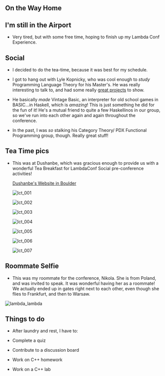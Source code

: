 ## On the Way Home

## I'm still in the Airport

- Very tired, but with some free time, hoping to finish up 
  my Lambda Conf Experience.
  
## Social

- I decided to do the tea-time, because it was best for my schedule.

- I got to hang out with Lyle Kopnicky, who was cool enough 
  to *study* Programming Language Theory for his Master's. 
  He was really interesting to talk to, and had some really [great
  projects](http://www.vintage-basic.net/games.html) to show.
  
- He basically *made* Vintage Basic, an interpreter
  for old school games in BASIC...in Haskell, which is *amazing*! 
  This is just something he did for the fun of it!
  He's a mutual friend to quite a few 
  Haskellinos in our group, so we've run into each other
  again and again throughout the conference.
  
- In the past, I was *so* stalking his Category Theory/
  PDX Functional Programming group, though. Really great stuff!
  
## Tea Time pics
- This was at Dushanbe, which was gracious enough 
  to provide us with a wonderful Tea Breakfast for
  LambdaConf Social pre-conference activities!
  
  [Dushanbe's Website in Boulder](http://boulderteahouse.com/)

   ![lct_001](/images/lct_001.png)
   
   ![lct_002](/images/lct_002.png)
   
   ![lct_003](/images/lct_003.png)
   
   ![lct_004](/images/lct_004.png)
    
   ![lct_005](/images/lct_005.png)
   
   ![lct_006](/images/lct_006.png)
   
   ![lct_007](/images/lct_007.png)
   
## Roommate Selfie

- This was my roommate for the conference, Nikola.
  She is from Poland, and was invited to speak.
  It was wonderful having her as a roommate!
  We actually ended up in gates right next to each
  other, even though she flies to Frankfurt, and then
  to Warsaw.
  
![lambda_lambda](/images/lambda_lambda.png)
    
    
## Things to do 

- After laundry and rest, 
  I have to: 
  
- Complete a quiz
  
- Contribute to a discussion board
  
- Work on C++ homework
  
- Work on a C++ lab
  
  
